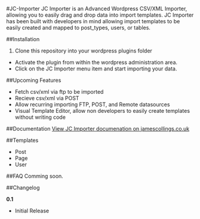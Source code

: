 #JC-Importer
JC Importer is an Advanced Wordpress CSV/XML Importer, allowing you to easily drag and drop data into import templates. JC Importer has been built with developers in mind allowing import templates to be easily created and mapped to post_types, users, or tables.

##Installation
1. Clone this repository into your wordpress plugins folder
* Activate the plugin from within the wordpress administration area.
* Click on the JC Importer menu item and start importing your data.

##Upcoming Features
* Fetch csv/xml via ftp to be imported
* Recieve csv/xml via POST
* Allow recurring importing FTP, POST, and Remote datasources
* Visual Template Editor, allow non developers to easily create templates without writing code

##Documentation
[View JC Importer documenation on jamescollings.co.uk](http://jamescollings.co.uk/docs/v1/jc-importer/)

##Templates
* Post
* Page
* User

##FAQ
Comming soon.

##Changelog

**0.1** 
* Initial Release